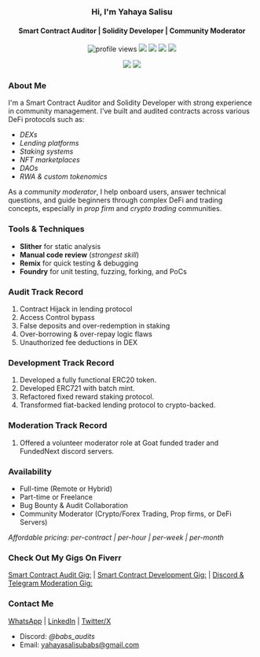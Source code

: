 <h3 align="center">Hi, I'm Yahaya Salisu</h3>
<h4 align="center">Smart Contract Auditor | Solidity Developer | Community Moderator</h4>

<p align="center">
  <img src="https://komarev.com/ghpvc/?username=yahaya-Salisu&label=Profile%20views&color=blue&style=flat" alt="profile views" />
  <img src="https://img.shields.io/badge/SmartContract-Auditor-informational?style=flat&logo=ethereum&color=orange" />
<img src="https://img.shields.io/badge/Solidity-Developer-informational?style=flat&logo=ethereum&color=pink" />
  <img src="https://img.shields.io/badge/Community-Modarator-blueviolet" />
  <img src="https://img.shields.io/badge/Web3-Contributor-brightgreen" />
</p>

<p align="center">
  <img src="https://github-readme-stats.vercel.app/api?username=yahaya-Salisu&show_icons=true&theme=radical" />
  <img src="https://github-readme-streak-stats.herokuapp.com?user=yahaya-Salisu&theme=radical" />
</p>


### About Me
I'm a Smart Contract Auditor and Solidity Developer with strong experience in community management. I’ve built and audited contracts across various DeFi protocols such as:

- *DEXs*
- *Lending platforms*
- *Staking systems*
- *NFT marketplaces*
- *DAOs*
- *RWA & custom tokenomics*


As a *community moderator*, I help onboard users, answer technical questions, and guide beginners through complex DeFi and trading concepts, especially in *prop firm* and *crypto trading* communities.


### Tools & Techniques
- **Slither** for static analysis
- **Manual code review** (*strongest skill*)  
- **Remix** for quick testing & debugging  
- **Foundry** for unit testing, fuzzing, forking, and PoCs  


### Audit Track Record
1. Contract Hijack in lending protocol  
2. Access Control bypass  
3. False deposits and over-redemption in staking  
4. Over-borrowing & over-repay logic flaws  
5. Unauthorized fee deductions in DEX  


### Development Track Record
1. Developed a fully functional ERC20 token.
2. Developed ERC721 with batch mint.
3. Refactored fixed reward staking protocol.
4. Transformed fiat-backed lending protocol to crypto-backed.


### Moderation Track Record
1. Offered a volunteer moderator role at Goat funded trader and FundedNext discord servers.


### Availability
- Full-time (Remote or Hybrid)  
- Part-time or Freelance  
- Bug Bounty & Audit Collaboration  
- Community Moderator (Crypto/Forex Trading, Prop firms, or DeFi Servers)

 *Affordable pricing: per-contract | per-hour | per-week | per-month*


### Check Out My Gigs On Fiverr
[Smart Contract Audit Gig:](https://www.fiverr.com/s/P2edrLG) | [Smart Contract Development Gig:](https://www.fiverr.com/s/2Kl6zaq) | [Discord & Telegram Moderation Gig:](https://www.fiverr.com/s/WEG8GR7)


### Contact Me
[WhatsApp](https://wa.me/qr/AOJIRGL4JCO7D1)
| [LinkedIn](https://www.linkedin.com/in/Yahaya-BabsAudits)
| [Twitter/X](https://x.com/BABS96711?t=Vc6SgVuVgS8FxbVUZZXHVw&s=09)
- Discord: *@babs_audits*  
- Email: yahayasalisubabs@gmail.com

